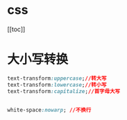 # css

[[toc]]

# 大小写转换
```css
text-transform:uppercase;//转大写
text-transform:lowercase;//转小写
text-transform:capitalize;//首字母大写


white-space:nowarp; //不换行

```


